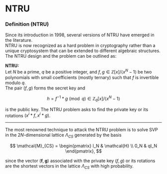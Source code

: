 # NTRU

### Definition (NTRU)

Since its introduction in 1998, several versions of NTRU have emerged in the literature.  
NTRU is now recognized as a hard problem in cryptography rather than a unique cryptosystem that can be extended to different algebraic structures.  
The NTRU design and the problem can be outlined as:

**NTRU:**  
Let $N$ be a prime, $q$ be a positive integer, and $f,g \in \mathbb{Z}[x]/\langle x^N-1\rangle$ be two polynomials with small coefficients (mostly ternary) such that $f$ is invertible modulo $q$.  
The pair $(f,g)$ forms the secret key and  

$$
h = f^{-1} \ast g \pmod{q} \in \mathbb{Z}_q[x]/\langle x^N-1\rangle
$$

is the public key. The NTRU problem asks to find the private key or its rotations $(x^i \ast f, x^i \ast g)$.

---

The most renowned technique to attack the NTRU problem is to solve SVP in the $2N$-dimensional lattice $\Lambda_{CS}$ generated by the basis

$$
\mathcal{M}_{CS} =
\begin{pmatrix}
    I_N & \mathcal{H} \\
    0_N & qI_N
\end{pmatrix},
$$

since the vector $(\mathbf{f}, \mathbf{g})$ associated with the private key $(f,g)$ or its rotations are the shortest vectors in the lattice $\Lambda_{CS}$ with high probability.
